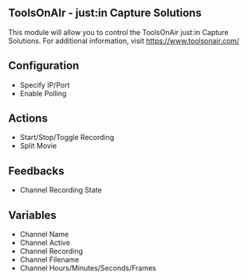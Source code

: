 ## ToolsOnAIr - just:in Capture Solutions

This module will allow you to control the ToolsOnAir just:in Capture Solutions. For additional information, visit https://www.toolsonair.com/

## Configuration

-   Specify IP/Port
-   Enable Polling

## Actions

-   Start/Stop/Toggle Recording
-   Split Movie

## Feedbacks

-   Channel Recording State

## Variables

-   Channel Name
-   Channel Active
-   Channel Recording
-   Channel Filename
-   Channel Hours/Minutes/Seconds/Frames
